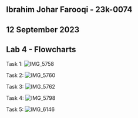 ## Ibrahim Johar Farooqi - 23k-0074
## 12 September 2023
## Lab 4 - Flowcharts

Task 1: ![IMG_5758](https://github.com/ibrahimjohar/PfFall23/assets/34939623/e3d5971b-c96b-4d82-8bf0-9786c3126047)

Task 2: ![IMG_5760](https://github.com/ibrahimjohar/PfFall23/assets/34939623/4470aeba-d3bd-4951-9e91-1a739e34812a)

Task 3: ![IMG_5762](https://github.com/ibrahimjohar/PfFall23/assets/34939623/8f9f683b-d6fc-4f07-b51f-9f652180e0d4)

Task 4: ![IMG_5798](https://github.com/ibrahimjohar/PfFall23/assets/34939623/8e0b5112-7d9f-4cfa-addd-c8c46508d07e)

Task 5: ![IMG_6146](https://github.com/ibrahimjohar/PfFall23/assets/34939623/e271a49c-9cf3-4fe7-9a07-340efebdc4e1)
